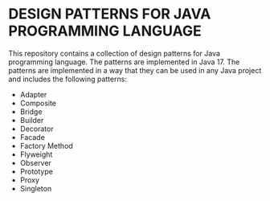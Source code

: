 DESIGN PATTERNS FOR JAVA PROGRAMMING LANGUAGE
============================================
This repository contains a collection of design patterns for Java programming language. 
The patterns are implemented in Java 17. 
The patterns are implemented in a way that they can be used in any Java project and includes the following patterns:
- Adapter
- Composite
- Bridge
- Builder
- Decorator
- Facade
- Factory Method
- Flyweight
- Observer
- Prototype
- Proxy
- Singleton
